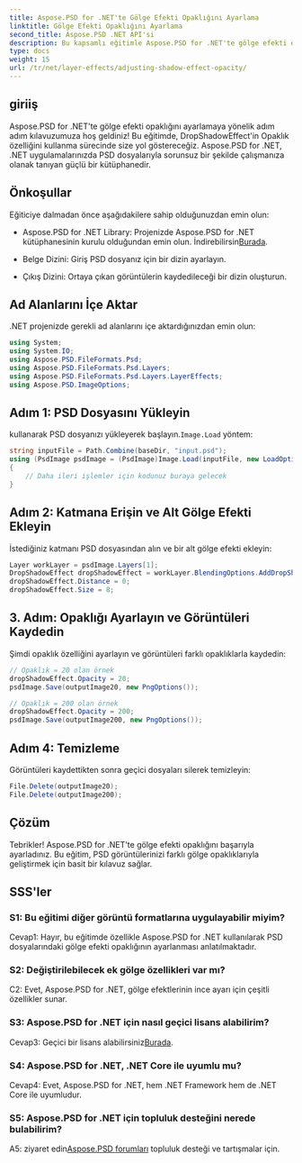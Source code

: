 ```yaml
---
title: Aspose.PSD for .NET'te Gölge Efekti Opaklığını Ayarlama
linktitle: Gölge Efekti Opaklığını Ayarlama
second_title: Aspose.PSD .NET API'si
description: Bu kapsamlı eğitimle Aspose.PSD for .NET'te gölge efekti opaklığını nasıl ayarlayacağınızı öğrenin.
type: docs
weight: 15
url: /tr/net/layer-effects/adjusting-shadow-effect-opacity/
---
```

## giriiş

Aspose.PSD for .NET'te gölge efekti opaklığını ayarlamaya yönelik adım adım kılavuzumuza hoş geldiniz! Bu eğitimde, DropShadowEffect'in Opaklık özelliğini kullanma sürecinde size yol göstereceğiz. Aspose.PSD for .NET, .NET uygulamalarınızda PSD dosyalarıyla sorunsuz bir şekilde çalışmanıza olanak tanıyan güçlü bir kütüphanedir.

## Önkoşullar

Eğiticiye dalmadan önce aşağıdakilere sahip olduğunuzdan emin olun:

-  Aspose.PSD for .NET Library: Projenizde Aspose.PSD for .NET kütüphanesinin kurulu olduğundan emin olun. İndirebilirsin[Burada](https://releases.aspose.com/psd/net/).

- Belge Dizini: Giriş PSD dosyanız için bir dizin ayarlayın.

- Çıkış Dizini: Ortaya çıkan görüntülerin kaydedileceği bir dizin oluşturun.

## Ad Alanlarını İçe Aktar

.NET projenizde gerekli ad alanlarını içe aktardığınızdan emin olun:

```csharp
using System;
using System.IO;
using Aspose.PSD.FileFormats.Psd;
using Aspose.PSD.FileFormats.Psd.Layers;
using Aspose.PSD.FileFormats.Psd.Layers.LayerEffects;
using Aspose.PSD.ImageOptions;
```

## Adım 1: PSD Dosyasını Yükleyin

 kullanarak PSD dosyanızı yükleyerek başlayın.`Image.Load` yöntem:

```csharp
string inputFile = Path.Combine(baseDir, "input.psd");
using (PsdImage psdImage = (PsdImage)Image.Load(inputFile, new LoadOptions()))
{
    // Daha ileri işlemler için kodunuz buraya gelecek
}
```

## Adım 2: Katmana Erişin ve Alt Gölge Efekti Ekleyin

İstediğiniz katmanı PSD dosyasından alın ve bir alt gölge efekti ekleyin:

```csharp
Layer workLayer = psdImage.Layers[1];
DropShadowEffect dropShadowEffect = workLayer.BlendingOptions.AddDropShadow();
dropShadowEffect.Distance = 0;
dropShadowEffect.Size = 8;
```

## 3. Adım: Opaklığı Ayarlayın ve Görüntüleri Kaydedin

Şimdi opaklık özelliğini ayarlayın ve görüntüleri farklı opaklıklarla kaydedin:

```csharp
// Opaklık = 20 olan örnek
dropShadowEffect.Opacity = 20;
psdImage.Save(outputImage20, new PngOptions());

// Opaklık = 200 olan örnek
dropShadowEffect.Opacity = 200;
psdImage.Save(outputImage200, new PngOptions());
```

## Adım 4: Temizleme

Görüntüleri kaydettikten sonra geçici dosyaları silerek temizleyin:

```csharp
File.Delete(outputImage20);
File.Delete(outputImage200);
```

## Çözüm

Tebrikler! Aspose.PSD for .NET'te gölge efekti opaklığını başarıyla ayarladınız. Bu eğitim, PSD görüntülerinizi farklı gölge opaklıklarıyla geliştirmek için basit bir kılavuz sağlar.

## SSS'ler

### S1: Bu eğitimi diğer görüntü formatlarına uygulayabilir miyim?

Cevap1: Hayır, bu eğitimde özellikle Aspose.PSD for .NET kullanılarak PSD dosyalarındaki gölge efekti opaklığının ayarlanması anlatılmaktadır.

### S2: Değiştirilebilecek ek gölge özellikleri var mı?

C2: Evet, Aspose.PSD for .NET, gölge efektlerinin ince ayarı için çeşitli özellikler sunar.

### S3: Aspose.PSD for .NET için nasıl geçici lisans alabilirim?

 Cevap3: Geçici bir lisans alabilirsiniz[Burada](https://purchase.aspose.com/temporary-license/).

### S4: Aspose.PSD for .NET, .NET Core ile uyumlu mu?

Cevap4: Evet, Aspose.PSD for .NET, hem .NET Framework hem de .NET Core ile uyumludur.

### S5: Aspose.PSD for .NET için topluluk desteğini nerede bulabilirim?

 A5: ziyaret edin[Aspose.PSD forumları](https://forum.aspose.com/c/psd/34) topluluk desteği ve tartışmalar için.